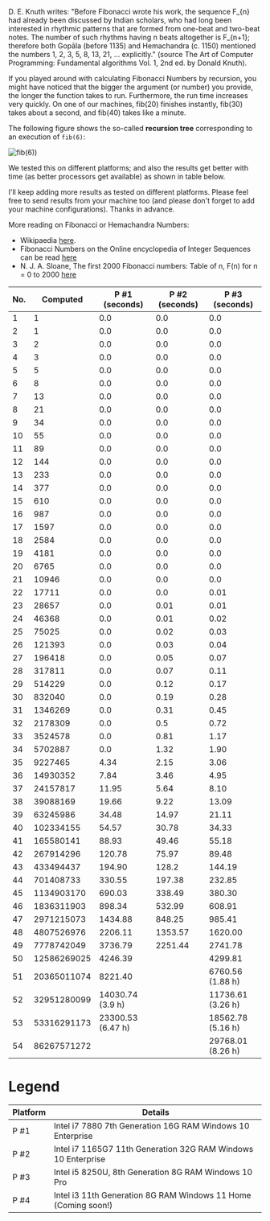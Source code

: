 D. E. Knuth writes: "Before Fibonacci wrote his work, the sequence F_{n} had already been
discussed by Indian scholars, who had long been interested in rhythmic patterns that are
formed from one-beat and two-beat notes. The number of such rhythms having n beats altogether
is F_{n+1}; therefore both Gopāla (before 1135) and Hemachandra (c. 1150) mentioned the
numbers 1, 2, 3, 5, 8, 13, 21, ... explicitly." (source The Art of Computer Programming:
Fundamental algorithms Vol. 1, 2nd ed. by Donald Knuth).

If you played around with calculating Fibonacci Numbers by recursion, you might
have noticed that the bigger the argument (or number) you provide, the longer the function
takes to run. Furthermore, the run time increases very quickly. On one of our machines,
fib(20) finishes instantly, fib(30) takes about a second, and fib(40) takes like a minute.

The following figure shows the so-called **recursion tree** corresponding to an execution of `fib(6)`:

![fib(6)](https://github.com/sigmakappa/All-About-Performance/blob/main/ProcessorPerformance/Fibonacci_Recursion/files/tree.png))

We tested this on different platforms; and also the results get better with time (as better
processors get available) as shown in table below.

I'll keep adding more results as tested on different platforms. Please feel free to send
results from your machine too (and please don't forget to add your machine configurations).
Thanks in advance.

More reading on Fibonacci or Hemachandra Numbers:

* Wikipaedia [here](https://en.wikipedia.org/wiki/Fibonacci_number#Computer_science).
* Fibonacci Numbers on the Online encyclopedia of Integer Sequences can be read [here](https://oeis.org/A000045)
* N. J. A. Sloane, The first 2000 Fibonacci numbers: Table of n, F(n) for n = 0 to 2000 [here](https://oeis.org/A000045/b000045.txt)


| No. | Computed    | P #1 (seconds)    | P #2 (seconds) | P #3 (seconds)    |
| --- | ----------- | ----------------- | -------------- | ----------------- |
| 1   | 1           | 0.0               | 0.0            | 0.0               |
| 2   | 1           | 0.0               | 0.0            | 0.0               |
| 3   | 2           | 0.0               | 0.0            | 0.0               |
| 4   | 3           | 0.0               | 0.0            | 0.0               |
| 5   | 5           | 0.0               | 0.0            | 0.0               |
| 6   | 8           | 0.0               | 0.0            | 0.0               |
| 7   | 13          | 0.0               | 0.0            | 0.0               |
| 8   | 21          | 0.0               | 0.0            | 0.0               |
| 9   | 34          | 0.0               | 0.0            | 0.0               |
| 10  | 55          | 0.0               | 0.0            | 0.0               |
| 11  | 89          | 0.0               | 0.0            | 0.0               |
| 12  | 144         | 0.0               | 0.0            | 0.0               |
| 13  | 233         | 0.0               | 0.0            | 0.0               |
| 14  | 377         | 0.0               | 0.0            | 0.0               |
| 15  | 610         | 0.0               | 0.0            | 0.0               |
| 16  | 987         | 0.0               | 0.0            | 0.0               |
| 17  | 1597        | 0.0               | 0.0            | 0.0               |
| 18  | 2584        | 0.0               | 0.0            | 0.0               |
| 19  | 4181        | 0.0               | 0.0            | 0.0               |
| 20  | 6765        | 0.0               | 0.0            | 0.0               |
| 21  | 10946       | 0.0               | 0.0            | 0.0               |
| 22  | 17711       | 0.0               | 0.0            | 0.01              |
| 23  | 28657       | 0.0               | 0.01           | 0.01              |
| 24  | 46368       | 0.0               | 0.01           | 0.02              |
| 25  | 75025       | 0.0               | 0.02           | 0.03              |
| 26  | 121393      | 0.0               | 0.03           | 0.04              |
| 27  | 196418      | 0.0               | 0.05           | 0.07              |
| 28  | 317811      | 0.0               | 0.07           | 0.11              |
| 29  | 514229      | 0.0               | 0.12           | 0.17              |
| 30  | 832040      | 0.0               | 0.19           | 0.28              |
| 31  | 1346269     | 0.0               | 0.31           | 0.45              |
| 32  | 2178309     | 0.0               | 0.5            | 0.72              |
| 33  | 3524578     | 0.0               | 0.81           | 1.17              |
| 34  | 5702887     | 0.0               | 1.32           | 1.90              |
| 35  | 9227465     | 4.34              | 2.15           | 3.06              |
| 36  | 14930352    | 7.84              | 3.46           | 4.95              |
| 37  | 24157817    | 11.95             | 5.64           | 8.10              |
| 38  | 39088169    | 19.66             | 9.22           | 13.09             |
| 39  | 63245986    | 34.48             | 14.97          | 21.11             |
| 40  | 102334155   | 54.57             | 30.78          | 34.33             |
| 41  | 165580141   | 88.93             | 49.46          | 55.18             |
| 42  | 267914296   | 120.78            | 75.97          | 89.48             |
| 43  | 433494437   | 194.90            | 128.2          | 144.19            |
| 44  | 701408733   | 330.55            | 197.38         | 232.85            |
| 45  | 1134903170  | 690.03            | 338.49         | 380.30            |
| 46  | 1836311903  | 898.34            | 532.99         | 608.91            |
| 47  | 2971215073  | 1434.88           | 848.25         | 985.41            |
| 48  | 4807526976  | 2206.11           | 1353.57        | 1620.00           |
| 49  | 7778742049  | 3736.79           | 2251.44        | 2741.78           |
| 50  | 12586269025 | 4246.39           |                | 4299.81           |
| 51  | 20365011074 | 8221.40           |                | 6760.56 (1.88 h)  |
| 52  | 32951280099 | 14030.74 (3.9 h)  |                | 11736.61 (3.26 h) |
| 53  | 53316291173 | 23300.53 (6.47 h) |                | 18562.78 (5.16 h) |
| 54  | 86267571272 |                   |                | 29768.01 (8.26 h) |

# **Legend**


| Platform | Details                                                        |
| -------- | -------------------------------------------------------------- |
| P #1     | Intel i7 7880 7th Generation 16G RAM Windows 10 Enterprise     |
| P #2     | Intel i7 1165G7 11th Generation 32G RAM Windows 10 Enterprise  |
| P #3     | Intel i5 8250U, 8th Generation 8G RAM Windows 10 Pro           |
| P #4     | Intel i3 11th Generation 8G RAM Windows 11 Home (Coming soon!) |
